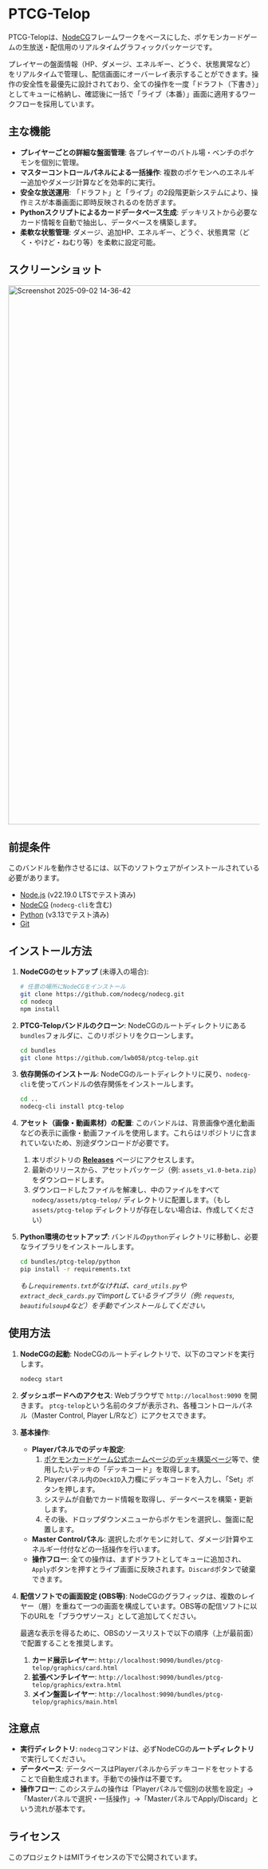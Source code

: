 # PTCG-Telop

PTCG-Telopは、[NodeCG](https://www.nodecg.dev/)フレームワークをベースにした、ポケモンカードゲームの生放送・配信用のリアルタイムグラフィックパッケージです。

プレイヤーの盤面情報（HP、ダメージ、エネルギー、どうぐ、状態異常など）をリアルタイムで管理し、配信画面にオーバーレイ表示することができます。操作の安全性を最優先に設計されており、全ての操作を一度「ドラフト（下書き）」としてキューに格納し、確認後に一括で「ライブ（本番）」画面に適用するワークフローを採用しています。

## 主な機能

-   **プレイヤーごとの詳細な盤面管理**: 各プレイヤーのバトル場・ベンチのポケモンを個別に管理。
-   **マスターコントロールパネルによる一括操作**: 複数のポケモンへのエネルギー追加やダメージ計算などを効率的に実行。
-   **安全な放送運用**: 「ドラフト」と「ライブ」の2段階更新システムにより、操作ミスが本番画面に即時反映されるのを防ぎます。
-   **Pythonスクリプトによるカードデータベース生成**: デッキリストから必要なカード情報を自動で抽出し、データベースを構築します。
-   **柔軟な状態管理**: ダメージ、追加HP、エネルギー、どうぐ、状態異常（どく・やけど・ねむり等）を柔軟に設定可能。

## スクリーンショット

<img width="1920" height="1080" alt="Screenshot 2025-09-02 14-36-42" src="https://github.com/user-attachments/assets/776332a4-29ee-46a7-bfb4-e97b4e49c82d" />


## 前提条件

このバンドルを動作させるには、以下のソフトウェアがインストールされている必要があります。

-   [Node.js](https://nodejs.org/) (v22.19.0 LTSでテスト済み)
-   [NodeCG](https://www.nodecg.dev/docs/installing) (`nodecg-cli`を含む)
-   [Python](https://www.python.org/) (v3.13でテスト済み)
-   [Git](https://git-scm.com/)

## インストール方法

1.  **NodeCGのセットアップ** (未導入の場合):
    ```bash
    # 任意の場所にNodeCGをインストール
    git clone https://github.com/nodecg/nodecg.git
    cd nodecg
    npm install
    ```

2.  **PTCG-Telopバンドルのクローン**:
    NodeCGのルートディレクトリにある`bundles`フォルダに、このリポジトリをクローンします。
    ```bash
    cd bundles
    git clone https://github.com/lwb058/ptcg-telop.git
    ```

3.  **依存関係のインストール**:
    NodeCGのルートディレクトリに戻り、`nodecg-cli`を使ってバンドルの依存関係をインストールします。
    ```bash
    cd ..
    nodecg-cli install ptcg-telop
    ```

4.  **アセット（画像・動画素材）の配置**:
    このバンドルは、背景画像や進化動画などの表示に画像・動画ファイルを使用します。これらはリポジトリに含まれていないため、別途ダウンロードが必要です。
    1.  本リポジトリの [**Releases**](https://github.com/lwb058/ptcg-telop/releases) ページにアクセスします。
    2.  最新のリリースから、アセットパッケージ（例: `assets_v1.0-beta.zip`）をダウンロードします。
    3.  ダウンロードしたファイルを解凍し、中のファイルをすべて `nodecg/assets/ptcg-telop/` ディレクトリに配置します。（もし `assets/ptcg-telop` ディレクトリが存在しない場合は、作成してください）

5.  **Python環境のセットアップ**:
    バンドルの`python`ディレクトリに移動し、必要なライブラリをインストールします。
    ```bash
    cd bundles/ptcg-telop/python
    pip install -r requirements.txt
    ```
    *もし`requirements.txt`がなければ、`card_utils.py`や`extract_deck_cards.py`でimportしているライブラリ（例: `requests`, `beautifulsoup4`など）を手動でインストールしてください。*

## 使用方法

1.  **NodeCGの起動**:
    NodeCGのルートディレクトリで、以下のコマンドを実行します。
    ```bash
    nodecg start
    ```

2.  **ダッシュボードへのアクセス**:
    Webブラウザで `http://localhost:9090` を開きます。
    `ptcg-telop`という名前のタブが表示され、各種コントロールパネル（Master Control, Player L/Rなど）にアクセスできます。

3.  **基本操作**:
    -   **Playerパネルでのデッキ設定**:
        1.  [ポケモンカードゲーム公式ホームページのデッキ構築ページ](https://www.pokemon-card.com/deck/)等で、使用したいデッキの「デッキコード」を取得します。
        2.  Playerパネル内の`DeckID`入力欄にデッキコードを入力し、「Set」ボタンを押します。
        3.  システムが自動でカード情報を取得し、データベースを構築・更新します。
        4.  その後、ドロップダウンメニューからポケモンを選択し、盤面に配置します。
    -   **Master Controlパネル**: 選択したポケモンに対して、ダメージ計算やエネルギー付付などの一括操作を行います。
    -   **操作フロー**: 全ての操作は、まずドラフトとしてキューに追加され、`Apply`ボタンを押すとライブ画面に反映されます。`Discard`ボタンで破棄できます。

4.  **配信ソフトでの画面設定 (OBS等)**:
    NodeCGのグラフィックは、複数のレイヤー（層）を重ねて一つの画面を構成しています。OBS等の配信ソフトに以下のURLを「ブラウザソース」として追加してください。

    最適な表示を得るために、OBSのソースリストで以下の順序（上が最前面）で配置することを推奨します。

    1.  **カード展示レイヤー**: `http://localhost:9090/bundles/ptcg-telop/graphics/card.html`
    2.  **拡張ベンチレイヤー**: `http://localhost:9090/bundles/ptcg-telop/graphics/extra.html`
    3.  **メイン盤面レイヤー**: `http://localhost:9090/bundles/ptcg-telop/graphics/main.html`

## 注意点

-   **実行ディレクトリ**: `nodecg`コマンドは、必ずNodeCGの**ルートディレクトリ**で実行してください。
-   **データベース**: データベースはPlayerパネルからデッキコードをセットすることで自動生成されます。手動での操作は不要です。
-   **操作フロー**: このシステムの操作は「Playerパネルで個別の状態を設定」→「Masterパネルで選択・一括操作」→「MasterパネルでApply/Discard」という流れが基本です。

## ライセンス

このプロジェクトはMITライセンスの下で公開されています。

